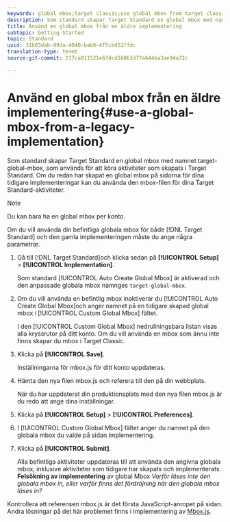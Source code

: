 ```yaml
---
keywords: global mbox;target classic;use global mbox from target classic
description: Som standard skapar Target Standard en global mbox med namnet target-global-mbox, som används för att köra aktiviteter som skapats i Target Standard. Om du redan har skapat en global mbox på sidorna för dina tidigare implementeringar kan du använda den mbox-filen för dina Target Standard-aktiviteter.
title: Använd en global mbox från en äldre implementering
subtopic: Getting Started
topic: Standard
uuid: 31b03dab-99da-4040-bab6-4f5cb452ffdc
translation-type: tm+mt
source-git-commit: 217ca811521e67dcd1b063d77a644ba3ae94a72c

---
```



# Använd en global mbox från en äldre implementering{#use-a-global-mbox-from-a-legacy-implementation}

Som standard skapar Target Standard en global mbox med namnet target-global-mbox, som används för att köra aktiviteter som skapats i Target Standard. Om du redan har skapat en global mbox på sidorna för dina tidigare implementeringar kan du använda den mbox-filen för dina Target Standard-aktiviteter.

>[!NOTE]
>
>Du kan bara ha en global mbox per konto.

Om du vill använda din befintliga globala mbox för både [!DNL Target Standard] och den gamla implementeringen måste du ange några parametrar.

1. Gå till [!DNL Target Standard]och klicka sedan på **[!UICONTROL Setup]** > **[!UICONTROL Implementation]**.

   Som standard [!UICONTROL Auto Create Global Mbox] är aktiverad och den anpassade globala mbox namnges `target-global-mbox`.
1. Om du vill använda en befintlig mbox inaktiverar du [!UICONTROL Auto Create Global Mbox]och anger namnet på en tidigare skapad global mbox i [!UICONTROL Custom Global Mbox] fältet.

   I den [!UICONTROL Custom Global Mbox] nedrullningsbara listan visas alla kryssrutor på ditt konto. Om du vill använda en mbox som ännu inte finns skapar du mbox i Target Classic.
1. Klicka på **[!UICONTROL Save]**.

   Inställningarna för mbox.js för ditt konto uppdateras.
1. Hämta den nya filen mbox.js och referera till den på din webbplats.

   När du har uppdaterat din produktionsplats med den nya filen mbox.js är du redo att ange dina inställningar.
1. Klicka på **[!UICONTROL Setup]** > **[!UICONTROL Preferences]**.
1. I [!UICONTROL Custom Global Mbox] fältet anger du namnet på den globala mbox du valde på sidan Implementering.
1. Klicka på **[!UICONTROL Submit]**.

   Alla befintliga aktiviteter uppdateras till att använda den angivna globala mbox, inklusive aktiviteter som tidigare har skapats och implementerats.
   **Felsökning av implementering** av global Mbox *Varför läses inte den globala mbox in, eller varför finns det fördröjning när den globala mbox läses in?*

Kontrollera att referensen mbox.js är det första JavaScript-anropet på sidan. Andra lösningar på det här problemet finns i Implementering av [Mbox.js](../../../../c-implementing-target/c-implementing-target-for-client-side-web/t-mbox-download/mbox-download.md#task_4EAE26BB84FD4E1D858F411AEDF4B420).
